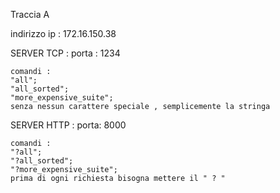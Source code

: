 Traccia A

indirizzo ip : 172.16.150.38

SERVER TCP : 
porta : 1234

    comandi : 
    "all";
    "all_sorted";
    "more_expensive_suite";
    senza nessun carattere speciale , semplicemente la stringa

SERVER HTTP :
porta: 8000

    comandi :
    "?all";
    "?all_sorted";
    "?more_expensive_suite";
    prima di ogni richiesta bisogna mettere il " ? "